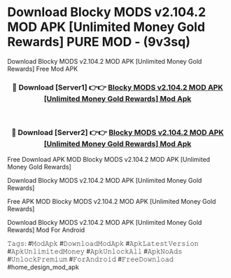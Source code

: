 # Download Blocky MODS v2.104.2 MOD APK [Unlimited Money Gold Rewards] PURE MOD - (9v3sq)
Download Blocky MODS v2.104.2 MOD APK [Unlimited Money Gold Rewards] Free Mod APK

<div align="center">
<h3>🔴 Download [Server1] 👉👉 <a href="https://apk-comot.site?title=Blocky_MODS_v2.104.2_MOD_APK_[Unlimited_Money_Gold_Rewards]">Blocky MODS v2.104.2 MOD APK [Unlimited Money Gold Rewards] Mod Apk</a></h3><br>

<h3>🔴 Download [Server2] 👉👉 <a href="https://apk-comot.site?title=Blocky_MODS_v2.104.2_MOD_APK_[Unlimited_Money_Gold_Rewards]">Blocky MODS v2.104.2 MOD APK [Unlimited Money Gold Rewards] Mod Apk</a></h3>
</div>


Free Download APK MOD Blocky MODS v2.104.2 MOD APK [Unlimited Money Gold Rewards]

Download Blocky MODS v2.104.2 MOD APK [Unlimited Money Gold Rewards] 

Free APK MOD Blocky MODS v2.104.2 MOD APK [Unlimited Money Gold Rewards] 

Download Blocky MODS v2.104.2 MOD APK [Unlimited Money Gold Rewards] Mod For Android

𝚃𝚊𝚐𝚜: #𝙼𝚘𝚍𝙰𝚙𝚔 #𝙳𝚘𝚠𝚗𝚕𝚘𝚊𝚍𝙼𝚘𝚍𝙰𝚙𝚔 #𝙰𝚙𝚔𝙻𝚊𝚝𝚎𝚜𝚝𝚅𝚎𝚛𝚜𝚒𝚘𝚗 #𝙰𝚙𝚔𝚄𝚗𝚕𝚒𝚖𝚒𝚝𝚎𝚍𝙼𝚘𝚗𝚎𝚢 #𝙰𝚙𝚔𝚄𝚗𝚕𝚘𝚌𝚔𝙰𝚕𝚕 #𝙰𝚙𝚔𝙽𝚘𝙰𝚍𝚜 #𝚄𝚗𝚕𝚘𝚌𝚔𝙿𝚛𝚎𝚖𝚒𝚞𝚖 #𝙵𝚘𝚛𝙰𝚗𝚍𝚛𝚘𝚒𝚍 #𝙵𝚛𝚎𝚎𝙳𝚘𝚠𝚗𝚕𝚘𝚊𝚍 #home_design_mod_apk